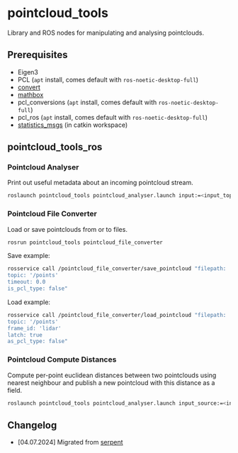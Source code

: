 # pointcloud_tools

Library and ROS nodes for manipulating and analysing pointclouds.

## Prerequisites

* Eigen3
* PCL (`apt` install, comes default with `ros-noetic-desktop-full`)
* [convert](https://github.com/willat343/convert/tree/main)
* [mathbox](https://github.com/willat343/mathbox)
* pcl_conversions (`apt` install, comes default with `ros-noetic-desktop-full`)
* pcl_ros (`apt` install, comes default with `ros-noetic-desktop-full`)
* [statistics_msgs](https://github.com/willat343/statistics_msgs) (in catkin workspace)

## pointcloud_tools_ros

### Pointcloud Analyser

Print out useful metadata about an incoming pointcloud stream.

```bash
roslaunch pointcloud_tools pointcloud_analyser.launch input:=<input_topic>
```

### Pointcloud File Converter

Load or save pointclouds from or to files.

```bash
rosrun pointcloud_tools pointcloud_file_converter
```

Save example:
```bash
rosservice call /pointcloud_file_converter/save_pointcloud "filepath: 'my_pointcloud.pcd'
topic: '/points'
timeout: 0.0
is_pcl_type: false"
```

Load example:
```bash
rosservice call /pointcloud_file_converter/load_pointcloud "filepath: 'my_pointcloud.pcd'
topic: '/points'
frame_id: 'lidar'
latch: true
as_pcl_type: false"
```

### Pointcloud Compute Distances

Compute per-point euclidean distances between two pointclouds using nearest neighbour and publish a new pointcloud with this distance as a field.

```bash
roslaunch pointcloud_tools pointcloud_analyser.launch input_source:=<input_source_topic> input_target:=<input_source_target>
```

## Changelog

* [04.07.2024] Migrated from [serpent](https://github.com/jpl-eels/serpent/tree/develop)
